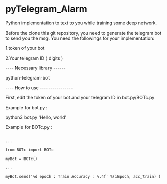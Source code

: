 # pyTelegram_Alarm
Python implementation to text to you while training some deep network.

Before the clone this git repository,
you need to generate the telegram bot to send you the msg.
You need the followings for your implementation:

1.token of your bot

2.Your telegram ID ( digits )


---- Necessary library ------

python-telegram-bot

---- How to use ----------------

First, edit the token of your bot and your telegram ID in bot.py/BOTc.py


Example for bot.py :

python3 bot.py 'Hello, world'

Example for BOTc.py :

~~~~~~~~~~~~~~( your_main_code.py )~~~~~~~~~~~~~

...

from BOTc import BOTc

myBot = BOTc()

...

myBot.send('%d epoch : Train Accuracy : %.4f' %(iEpoch, acc_train) )

~~~~~~~~~~~~~~~~~~~~~~~~~~~~~~~~~~~~~~~~~~~~~~~~~~~~~



